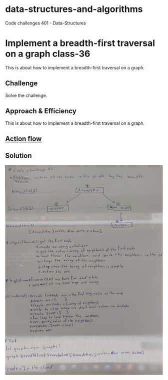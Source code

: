 # data-structures-and-algorithms
Code challenges 401 - Data-Structures

# Implement a breadth-first traversal on a graph class-36
This is about how to implement a breadth-first traversal on a graph.
## Challenge
Solve the challenge.
## Approach & Efficiency
This is about how to implement a breadth-first traversal on a graph.

## [Action flow](https://github.com/Abdallah-401-advanced-javascript/data-structures-and-algorithms/pull/20/checks?check_run_id=748532367)

## Solution
<!-- [BLOG](./BLOG.md) -->
![UML Diagram](../../assets/breadth-first-graph.jpg)
